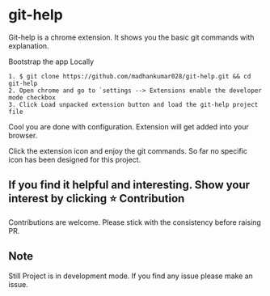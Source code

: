 # git-help

Git-help is a chrome extension. It shows you the basic git commands with explanation.

Bootstrap the app Locally
```
1. $ git clone https://github.com/madhankumar028/git-help.git && cd git-help
2. Open chrome and go to `settings --> Extensions enable the developer mode checkbox
3. Click Load unpacked extension button and load the git-help project file
```

Cool you are done with configuration. Extension will get added into your browser.

Click the extension icon and enjoy the git commands. So far no specific icon has been designed for this project.

If you find it helpful and interesting. Show your interest by clicking :star:
Contribution
-------------------
Contributions are welcome. Please stick with the consistency before raising PR.

## Note
Still Project is in development mode. If you find any issue please make an issue.
